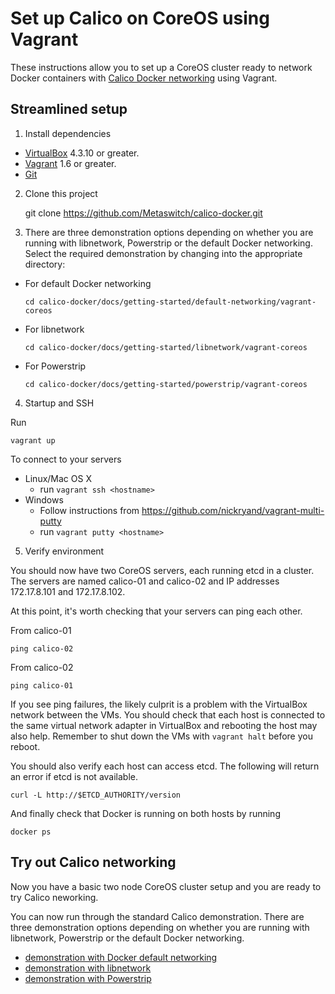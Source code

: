 # Set up Calico on CoreOS using Vagrant

These instructions allow you to set up a CoreOS cluster ready to network Docker containers with 
[Calico Docker networking][calico-networking] using Vagrant.

## Streamlined setup

1) Install dependencies

* [VirtualBox][virtualbox] 4.3.10 or greater.
* [Vagrant][vagrant] 1.6 or greater.
* [Git][git]

2) Clone this project

    git clone https://github.com/Metaswitch/calico-docker.git
    
3) There are three demonstration options depending on whether you are running with libnetwork, Powerstrip or 
the default Docker networking.  Select the required demonstration by changing into the appropriate directory:

  - For default Docker networking
  
    ```cd calico-docker/docs/getting-started/default-networking/vagrant-coreos```
    
  - For libnetwork
  
    ```cd calico-docker/docs/getting-started/libnetwork/vagrant-coreos```
    
  - For Powerstrip
  
    ```cd calico-docker/docs/getting-started/powerstrip/vagrant-coreos```

4) Startup and SSH

Run

    vagrant up

To connect to your servers
* Linux/Mac OS X
    * run `vagrant ssh <hostname>`
* Windows
    * Follow instructions from https://github.com/nickryand/vagrant-multi-putty
    * run `vagrant putty <hostname>`

5) Verify environment

You should now have two CoreOS servers, each running etcd in a cluster. The servers are named calico-01 and calico-02 
and IP addresses 172.17.8.101 and 172.17.8.102.

At this point, it's worth checking that your servers can ping each other.

From calico-01

    ping calico-02

From calico-02

    ping calico-01

If you see ping failures, the likely culprit is a problem with the VirtualBox network between the VMs.  You should 
check that each host is connected to the same virtual network adapter in VirtualBox and rebooting the host may also 
help.  Remember to shut down the VMs with `vagrant halt` before you reboot.

You should also verify each host can access etcd.  The following will return an error if etcd is not available.

    curl -L http://$ETCD_AUTHORITY/version

And finally check that Docker is running on both hosts by running

    docker ps
    
## Try out Calico networking
Now you have a basic two node CoreOS cluster setup and you are ready to try Calico neworking.

You can now run through the standard Calico demonstration.  There are three demonstration options depending on 
whether you are running with libnetwork, Powerstrip or the default Docker networking.

- [demonstration with Docker default networking](default-networking/Demonstration.md)
- [demonstration with libnetwork](libnetwork/Demonstration.md) 
- [demonstration with Powerstrip](powerstrip/Demonstration.md)


[calico-networking]: https://github.com/Metaswitch/calico-docker
[virtualbox]: https://www.virtualbox.org/
[vagrant]: https://www.vagrantup.com/downloads.html
[using-coreos]: http://coreos.com/docs/using-coreos/
[git]: http://git-scm.com/
